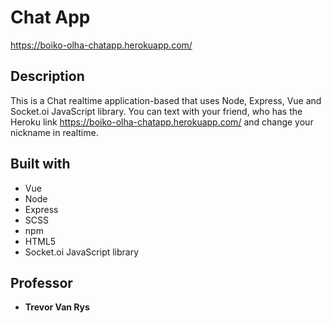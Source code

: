# Chat App 

https://boiko-olha-chatapp.herokuapp.com/

## Description

This is a Chat realtime application-based that uses Node, Express, Vue and Socket.oi JavaScript library. You can text with your friend, who has the Heroku link https://boiko-olha-chatapp.herokuapp.com/ and change your nickname in realtime.

## Built with

* Vue 
* Node
* Express
* SCSS 
* npm
* HTML5
* Socket.oi JavaScript library

## Professor

- **Trevor Van Rys** 
